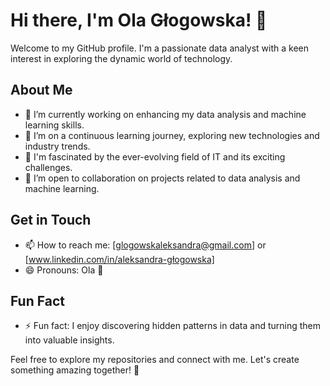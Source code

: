 # Hi there, I'm Ola Głogowska! 👋

Welcome to my GitHub profile. I'm a passionate data analyst with a keen interest in exploring the dynamic world of technology.

## About Me
- 🔭 I’m currently working on enhancing my data analysis and machine learning skills.
- 🌱 I’m on a continuous learning journey, exploring new technologies and industry trends.
- 👀 I'm fascinated by the ever-evolving field of IT and its exciting challenges.
- 💞️ I’m open to collaboration on projects related to data analysis and machine learning.

## Get in Touch
- 📫 How to reach me: [glogowskaleksandra@gmail.com] or [www.linkedin.com/in/aleksandra-głogowska] 
- 😄 Pronouns: Ola 🌼

## Fun Fact
- ⚡ Fun fact: I enjoy discovering hidden patterns in data and turning them into valuable insights.

Feel free to explore my repositories and connect with me. Let's create something amazing together! 🚀
